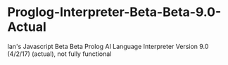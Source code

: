 # Proglog-Interpreter-Beta-Beta-9.0-Actual
Ian's Javascript Beta Beta Prolog AI Language Interpreter Version 9.0 (4/2/17) (actual), not fully functional
